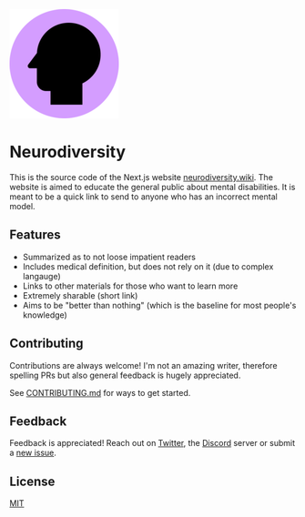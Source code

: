 ![Logo](public/favicons/favicon-192x192.png)

# Neurodiversity

This is the source code of the Next.js website [neurodiversity.wiki](https://neurodiversity.wiki). The website is aimed to educate the general public about mental disabilities. It is meant to be a quick link to send to anyone who has an incorrect mental model.

## Features

- Summarized as to not loose impatient readers
- Includes medical definition, but does not rely on it (due to complex langauge)
- Links to other materials for those who want to learn more
- Extremely sharable (short link)
- Aims to be "better than nothing" (which is the baseline for most people's knowledge)

## Contributing

Contributions are always welcome! I'm not an amazing writer, therefore spelling PRs but also general feedback is hugely appreciated.

See [CONTRIBUTING.md](/CONTRIBUTING.md) for ways to get started.

## Feedback

Feedback is appreciated! Reach out on [Twitter](https://twitter.com/alvarlagerlof), the [Discord](https://discord.gg/EcEyW9Xz3M) server or submit a [new issue](https://github.com/alvarlagerlof/neurodiversity/issues/new).

## License

[MIT](/LICENSE)
